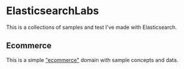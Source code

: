 # ElasticsearchLabs

This is a collections of samples and test I've made with Elasticsearch.

## Ecommerce

This is a simple ["ecommerce"](Ecommerce/Ecomm_Sample.md) domain with sample concepts and data.
